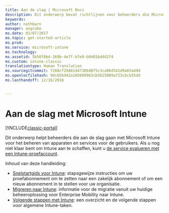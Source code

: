 ```yaml
---
title: Aan de slag | Microsoft Docs
description: Dit onderwerp bevat richtlijnen voor beheerders die Microsoft Intune gaan implementeren in de zakelijke productieomgeving die ze beheren.
keywords: 
author: nathbarn
manager: angrobe
ms.date: 03/07/2017
ms.topic: get-started-article
ms.prod: 
ms.service: microsoft-intune
ms.technology: 
ms.assetid: 5b56f8b4-269b-4e7f-b7e9-b0401bdd42f4
ms.custom: intune-classic
translationtype: Human Translation
ms.sourcegitcommit: f268cf29461447306d0f5c3ca06d541d9a03a49d
ms.openlocfilehash: 9dc65b442a165609963cb5625009a723cbcb55dd
ms.lasthandoff: 12/16/2016


---
```


# <a name="get-started-with-microsoft-intune"></a>Aan de slag met Microsoft Intune

[!INCLUDE[classic-portal](../includes/classic-portal.md)]

Dit onderwerp helpt beheerders die aan de slag gaan met Microsoft Intune voor het beheren van apparaten en services voor de gebruikers. Als u nog niet klaar bent om Intune aan te schaffen, kunt u [de service evalueren met een Intune-proefaccount](https://docs.microsoft.com/intune/understand-explore/get-started-with-a-30-day-trial-of-microsoft-intune).

Inhoud van deze handleiding:
- [Snelstartgids voor Intune](start-with-a-paid-subscription-to-microsoft-intune.md): stapsgewijze instructies om uw proefabonnement om te zetten naar een zakelijk abonnement of om een nieuw abonnement in te stellen voor uw organisatie.
- [Migreren naar Intune](migrate-to-intune.md): informatie voor de migratie vanuit uw huidige beheeroplossing voor Enterprise Mobility naar Intune.
- [Volgende stappen met Intune](prevent-company-data-leaks-from-Office-365-mobile-apps.md): een overzicht en de volgende stappen voor algemene Intune-taken.

